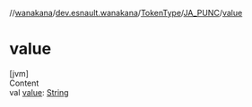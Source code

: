 //[wanakana](../../../index.md)/[dev.esnault.wanakana](../../index.md)/[TokenType](../index.md)/[JA_PUNC](index.md)/[value](value.md)



# value  
[jvm]  
Content  
val [value](value.md): [String](https://kotlinlang.org/api/latest/jvm/stdlib/kotlin/-string/index.html)  




